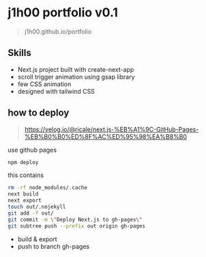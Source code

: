 # j1h00 portfolio v0.1

> j1h00.github.io/portfolio

## Skills
- Next.js project built with create-next-app 
- scroll trigger animation using gsap library 
- few CSS animation 
- designed with tailwind CSS 

## how to deploy 

>https://velog.io/@ricale/next.js-%EB%A1%9C-GitHub-Pages-%EB%B0%B0%ED%8F%AC%ED%95%98%EA%B8%B0

use github pages 

```bash
npm deploy
```

this contains

```bash
rm -rf node_modules/.cache 
next build 
next export 
touch out/.nojekyll 
git add -f out/ 
git commit -m \"Deploy Next.js to gh-pages\" 
git subtree push --prefix out origin gh-pages
```

- build & export 
- push to branch gh-pages 


